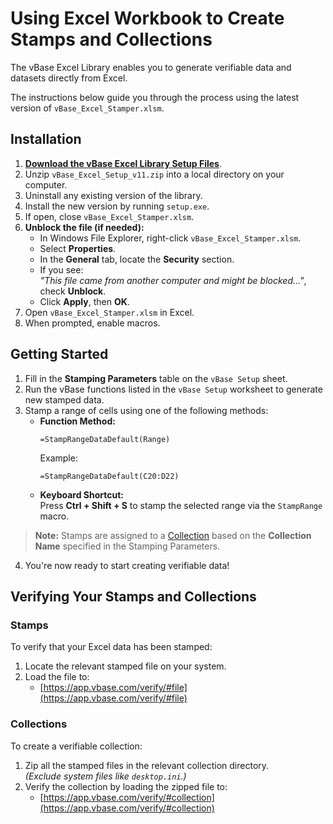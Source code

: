 # Using Excel Workbook to Create Stamps and Collections

The vBase Excel Library enables you to generate verifiable data and datasets directly from Excel.

The instructions below guide you through the process using the latest version of `vBase_Excel_Stamper.xlsm`.



## Installation

1. **[Download the vBase Excel Library Setup Files](https://github.com/validityBase/docs/raw/refs/heads/main/vbase-cs/vBase_Excel_Setup_v11.zip)**.
2. Unzip `vBase_Excel_Setup_v11.zip` into a local directory on your computer.
3. Uninstall any existing version of the library.
4. Install the new version by running `setup.exe`.
5. If open, close `vBase_Excel_Stamper.xlsm`.
6. **Unblock the file (if needed):**
    - In Windows File Explorer, right-click `vBase_Excel_Stamper.xlsm`.
    - Select **Properties**.
    - In the **General** tab, locate the **Security** section.
    - If you see:  
      *"This file came from another computer and might be blocked..."*, check **Unblock**.
    - Click **Apply**, then **OK**.
7. Open `vBase_Excel_Stamper.xlsm` in Excel.
8. When prompted, enable macros.



## Getting Started

1. Fill in the **Stamping Parameters** table on the `vBase Setup` sheet.
2. Run the vBase functions listed in the `vBase Setup` worksheet to generate new stamped data.
3. Stamp a range of cells using one of the following methods:
   - **Function Method:**  
     ```excel
     =StampRangeDataDefault(Range)
     ```
     Example:  
     ```excel
     =StampRangeDataDefault(C20:D22)
     ```
   - **Keyboard Shortcut:**  
     Press **Ctrl + Shift + S** to stamp the selected range via the `StampRange` macro.

> **Note:** Stamps are assigned to a [Collection](../docs/welcome/what-is-a-stamp.md#collection) based on the **Collection Name** specified in the Stamping Parameters.

4. You're now ready to start creating verifiable data!




## Verifying Your Stamps and Collections

### Stamps

To verify that your Excel data has been stamped:
1. Locate the relevant stamped file on your system.
2. Load the file to:  
   * [https://app.vbase.com/verify/#file](https://app.vbase.com/verify/#file)

### Collections

To create a verifiable collection:
1. Zip all the stamped files in the relevant collection directory.  
   _(Exclude system files like `desktop.ini`.)_
2. Verify the collection by loading the zipped file to:  
   * [https://app.vbase.com/verify/#collection](https://app.vbase.com/verify/#collection)
